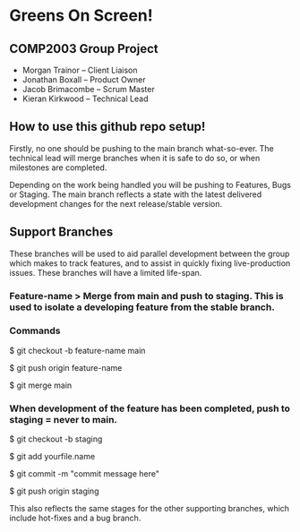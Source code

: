 # Greens On Screen!

## COMP2003 Group Project

- Morgan Trainor – Client Liaison
- Jonathan Boxall – Product Owner
- Jacob Brimacombe – Scrum Master
- Kieran Kirkwood – Technical Lead



## How to use this github repo setup!

Firstly, no one should be pushing to the main branch what-so-ever. The technical lead will merge branches when it is safe to do so, or when milestones are completed.

Depending on the work being handled you will be pushing to Features, Bugs or Staging. The main branch reflects a state with the latest delivered development changes for the next release/stable version.

## Support Branches
These branches will be used to aid parallel development between the group which makes to track features, and to assist in quickly fixing live-production issues. These branches will have a limited life-span.

### Feature-name > Merge from main and push to staging. This is used to isolate a developing feature from the stable branch.

### Commands

$ git checkout -b feature-name main <creates a local branch for the new feature> 

$ git push origin feature-name <makes the new feature remotely available>

$ git merge main <merges changes from main into feature branch>

### When development of the feature has been completed, push to staging = never to main.

$ git checkout -b staging <checkout allows you to navigate branches>

$ git add yourfile.name <adding your selected files to push>

$ git commit -m "commit message here"

$ git push origin staging

This also reflects the same stages for the other supporting branches, which include hot-fixes and a bug branch.
